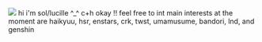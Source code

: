 ![](https://i.ibb.co/Mxfz4Lf4/Tumblr-l-252559963057161.png)
hi i'm sol/lucille ^_^
c+h okay !! feel free to int
main interests at the moment are haikyuu, hsr, enstars, crk, twst, umamusume, bandori, lnd, and genshin
